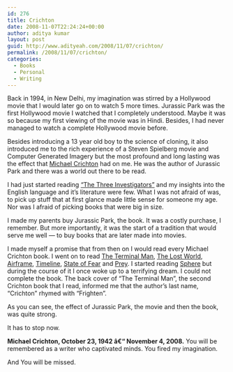 ```yaml
---
id: 276
title: Crichton
date: 2008-11-07T22:24:24+00:00
author: aditya kumar
layout: post
guid: http://www.adityeah.com/2008/11/07/crichton/
permalink: /2008/11/07/crichton/
categories:
  - Books
  - Personal
  - Writing
---
```

Back in 1994, in New Delhi, my imagination was stirred by a Hollywood movie that I would later go on to watch 5 more times. Jurassic Park was the first Hollywood movie I watched that I completely understood. Maybe it was so because my first viewing of the movie was in Hindi. Besides, I had never managed to watch a complete Hollywood movie before.  
  
Besides introducing a 13 year old boy to the science of cloning, it also introduced me to the rich experience of a Steven Spielberg movie and Computer Generated Imagery but the most profound and long lasting was the effect that [Michael Crichton](http://en.wikipedia.org/wiki/Michael_Crichton) had on me. He was the author of Jurassic Park and there was a world out there to be read.  


I had just started reading [&#8220;The Three Investigators&#8221;](http://en.wikipedia.org/wiki/The_three_investigators) and my insights into the English language and it&#8217;s literature were few. What I was not afraid of was, to pick up stuff that at first glance made little sense for someone my age. Nor was I afraid of picking books that were big in size.  
  
I made my parents buy Jurassic Park, the book. It was a costly purchase, I remember. But more importantly, it was the start of a tradition that would serve me well &#8212; to buy books that are later made into movies.  
  
I made myself a promise that from then on I would read every Michael Crichton book. I went on to read [The Terminal Man](http://en.wikipedia.org/wiki/The_Terminal_Man), [The Lost World](http://en.wikipedia.org/wiki/The_Lost_World_(novel)), [Airframe](http://en.wikipedia.org/wiki/Airframe_(novel)), [Timeline<a />,](http://en.wikipedia.org/wiki/Timeline_(novel)) [State of Fear](http://en.wikipedia.org/wiki/State_of_Fear) and [Prey](http://en.wikipedia.org/wiki/Prey_(novel)). I started reading [Sphere](http://en.wikipedia.org/wiki/Sphere_(novel)) but during the course of it I once woke up to a terrifying dream. I could not complete the book. The back cover of &#8220;The Terminal Man&#8221;, the second Crichton book that I read, informed me that the author&#8217;s last name, &#8220;Crichton&#8221; rhymed with &#8220;Frighten&#8221;.  
  
As you can see, the effect of Jurassic Park, the movie and then the book, was quite strong.  
  
It has to stop now.  
  
**Michael Crichton, October 23, 1942 â€“ November 4, 2008.** You will be remembered as a writer who captivated minds. You fired my imagination.  
  
And You will be missed.